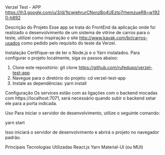 Verzel Test - APP
https://lh3.google.com/u/3/d/1tcwjehrurCNxnzBo4UEzto7rhemzueR8=w1920-h892

Descrição do Projeto
Esse app se trata do FrontEnd da aplicação onde foi realizado o desenvolvimento de um sistema de vitrine de carros para o teste, utilizei como inspiração o site http://www.kavak.com/br/carros-usados como pedido pelo requisito do teste da Verzel.

Instalação
Certifique-se de ter o Node.js e o Yarn instalados. Para configurar o projeto localmente, siga os passos abaixo:

1. Clone este repositório: git clone https://github.com/rufedupo/verzel-test-app
2. Navegue para o diretório do projeto: cd verzel-test-app
3. Instale as dependências: yarn install

Configuração
Os services estão com as ligações com o backend mocadas com https://localhost:7071, será necessário quando subir o backend setar ele para a porta indicada.

Uso
Para iniciar o servidor de desenvolvimento, utilize o seguinte comando:

yarn start

Isso iniciará o servidor de desenvolvimento e abrirá o projeto no navegador padrão.

Principais Tecnologias Utilizadas
React.js
Yarn
Material-UI (ou MUI)